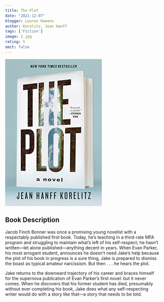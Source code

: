 ```yaml
---
title: The Plot
date: "2021-12-07"
blogger: Lauren Hamann
author: Korelitz, Jean Hanff
tags: ['Fiction']
image: 1.jpg
rating: 5
omit: false
---
```


![Book Cover](1.jpg)

## Book Description

Jacob Finch Bonner was once a promising young novelist with a respectably published first book. Today, he’s teaching in a third-rate MFA program and struggling to maintain what’s left of his self-respect; he hasn’t written—let alone published—anything decent in years. When Evan Parker, his most arrogant student, announces he doesn’t need Jake’s help because the plot of his book in progress is a sure thing, Jake is prepared to dismiss the boast as typical amateur narcissism. But then . . . he hears the plot.

Jake returns to the downward trajectory of his career and braces himself for the supernova publication of Evan Parker’s first novel: but it never comes. When he discovers that his former student has died, presumably without ever completing his book, Jake does what any self-respecting writer would do with a story like that—a story that needs to be told.